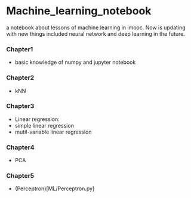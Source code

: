 # Machine_learning_notebook
 a notebook about lessons of machine learning in imooc. 
 Now is updating with new things included neural network and deep learning in the future. 

### Chapter1
* basic knowledge of numpy and jupyter notebook

### Chapter2
* kNN

### Chapter3
* Linear regression:
 * simple linear regression
 * mutil-variable linear regression
 
### Chapter4
* PCA

### Chapter5
* (Perceptron)[ML/Perceptron.py]
